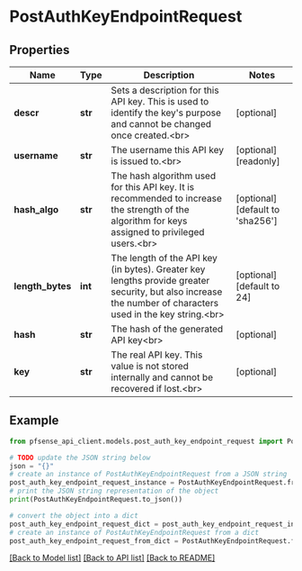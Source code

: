 # PostAuthKeyEndpointRequest


## Properties

Name | Type | Description | Notes
------------ | ------------- | ------------- | -------------
**descr** | **str** | Sets a description for this API key. This is used to identify the key&#39;s purpose and cannot be changed once created.&lt;br&gt; | [optional] 
**username** | **str** | The username this API key is issued to.&lt;br&gt; | [optional] [readonly] 
**hash_algo** | **str** | The hash algorithm used for this API key. It is recommended to increase the strength of the algorithm for keys assigned to privileged users.&lt;br&gt; | [optional] [default to 'sha256']
**length_bytes** | **int** | The length of the API key (in bytes). Greater key lengths provide greater security, but also increase the number of characters used in the key string.&lt;br&gt; | [optional] [default to 24]
**hash** | **str** | The hash of the generated API key&lt;br&gt; | [optional] 
**key** | **str** | The real API key. This value is not stored internally and cannot be recovered if lost.&lt;br&gt; | [optional] 

## Example

```python
from pfsense_api_client.models.post_auth_key_endpoint_request import PostAuthKeyEndpointRequest

# TODO update the JSON string below
json = "{}"
# create an instance of PostAuthKeyEndpointRequest from a JSON string
post_auth_key_endpoint_request_instance = PostAuthKeyEndpointRequest.from_json(json)
# print the JSON string representation of the object
print(PostAuthKeyEndpointRequest.to_json())

# convert the object into a dict
post_auth_key_endpoint_request_dict = post_auth_key_endpoint_request_instance.to_dict()
# create an instance of PostAuthKeyEndpointRequest from a dict
post_auth_key_endpoint_request_from_dict = PostAuthKeyEndpointRequest.from_dict(post_auth_key_endpoint_request_dict)
```
[[Back to Model list]](../README.md#documentation-for-models) [[Back to API list]](../README.md#documentation-for-api-endpoints) [[Back to README]](../README.md)


